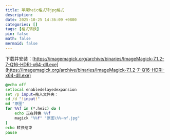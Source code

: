 ```yaml
---
title: 苹果heic格式转jpg格式
description: 
date: 2025-10-25 14:36:09 +0800
categories: []
tags: [格式转换]
pin: false
math: false
mermaid: false
---
```

下载并安装：[https://imagemagick.org/archive/binaries/ImageMagick-7.1.2-7-Q16-HDRI-x64-dll.exe](https://imagemagick.org/archive/binaries/ImageMagick-7.1.2-7-Q16-HDRI-x64-dll.exe)


```bat
@echo off
setlocal enabledelayedexpansion
set /p input=拖入文件夹：
cd /d "!input!"
md "原图"
for %%f in (*.heic) do (
    echo 正在转换 %%f
    magick "%%f" "原图\%%~nf.jpg"
)
echo 转换结束
pause
```